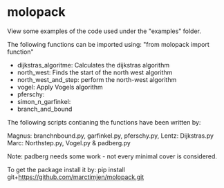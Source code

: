 # molopack

View some examples of the code used under the "examples" folder.

The following functions can be imported using: "from molopack import function"
- dijkstras_algoritme: Calculates the dijkstras algorithm
- north_west: Finds the start of the north west algorithm
- north_west_and_step: perform the north-west algorithm
- vogel: Apply Vogels algorithm
- pferschy:
- simon_n_garfinkel:
- branch_and_bound



The following scripts contianing the functions have been written by:

Magnus: branchnbound.py, garfinkel.py, pferschy.py,
Lentz: Dijkstras.py
Marc: Northstep.py, Vogel.py & padberg.py

Note: padberg needs some work - not every minimal cover is considered.


To get the package install it by:
pip install git+https://github.com/marctimjen/molopack.git

